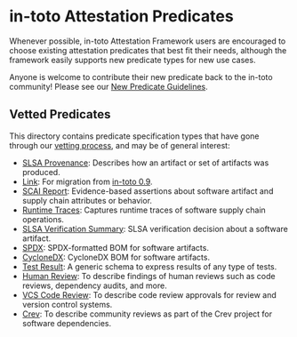 # in-toto Attestation Predicates

Whenever possible, in-toto Attestation Framework users are encouraged
to choose existing attestation predicates that best fit their needs,
although the framework easily supports new predicate types for new use cases.

Anyone is welcome to contribute their new predicate back to the in-toto
community! Please see our [New Predicate Guidelines].

## Vetted Predicates

This directory contains predicate specification types that have gone through
our [vetting process], and may be of general interest:

-   [SLSA Provenance]: Describes how an artifact or set of artifacts was
    produced.
-   [Link]: For migration from [in-toto 0.9].
-   [SCAI Report]: Evidence-based assertions about software artifact and
    supply chain attributes or behavior.
-   [Runtime Traces]: Captures runtime traces of software supply chain
    operations.
-   [SLSA Verification Summary]: SLSA verification decision about a software
    artifact.
-   [SPDX]: SPDX-formatted BOM for software artifacts.
-   [CycloneDX]: CycloneDX BOM for software artifacts.
-   [Test Result]: A generic schema to express results of any type of tests.
-   [Human Review]: To describe findings of human reviews such as code reviews,
    dependency audits, and more.
-   [VCS Code Review]: To describe code review approvals for review and version
    control systems.
-   [Crev]: To describe community reviews as part of the Crev project for
    software dependencies.

[CycloneDX]: https://cyclonedx.org/
[Link]: link.md
[New Predicate Guidelines]: ../../docs/new_predicate_guidelines.md
[Runtime Traces]: runtime-trace.md
[SCAI Report]: scai.md
[SLSA Provenance]: https://slsa.dev/provenance
[SLSA Verification Summary]: vsa.md
[SPDX]: spdx.md
[Test Result]: test-result.md
[in-toto 0.9]: https://github.com/in-toto/docs/blob/master/in-toto-spec.md#44-file-formats-namekeyid-prefixlink
[vetting process]: ../../docs/new_predicate_guidelines.md#vetting-process
[Human Review]: human-review.md
[VCS Code Review]: human-review-vcs.md
[Crev]: human-review-crev.md
